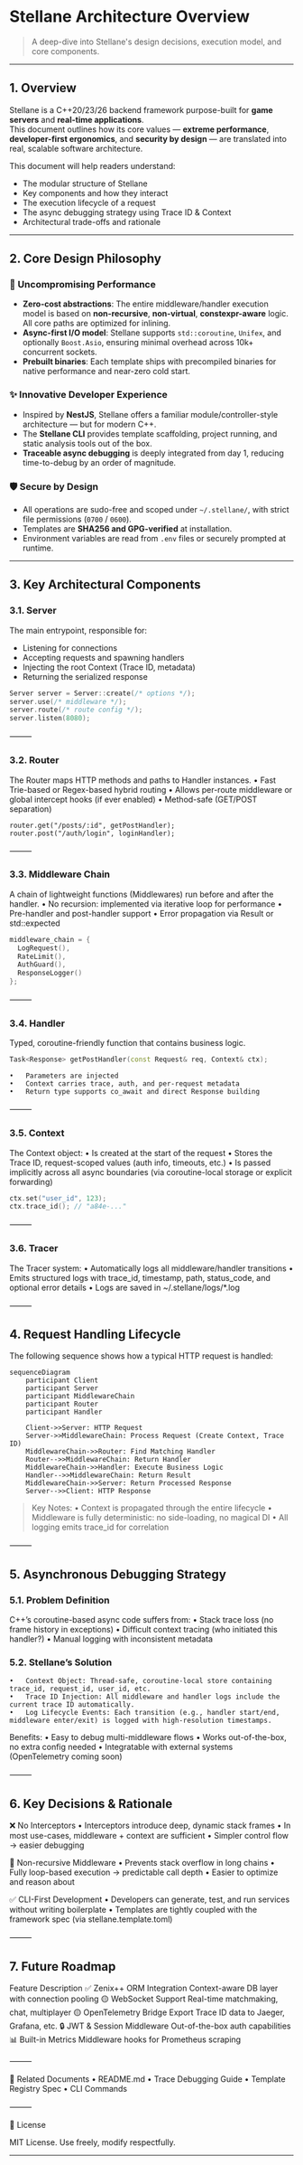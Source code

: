  # Stellane Architecture Overview

> A deep-dive into Stellane's design decisions, execution model, and core components.

---

## 1. Overview

Stellane is a C++20/23/26 backend framework purpose-built for **game servers** and **real-time applications**.  
This document outlines how its core values — **extreme performance**, **developer-first ergonomics**, and **security by design** — are translated into real, scalable software architecture.

This document will help readers understand:
- The modular structure of Stellane
- Key components and how they interact
- The execution lifecycle of a request
- The async debugging strategy using Trace ID & Context
- Architectural trade-offs and rationale

---

## 2. Core Design Philosophy

### 🚀 Uncompromising Performance
- **Zero-cost abstractions**: The entire middleware/handler execution model is based on **non-recursive**, **non-virtual**, **constexpr-aware** logic. All core paths are optimized for inlining.
- **Async-first I/O model**: Stellane supports `std::coroutine`, `Unifex`, and optionally `Boost.Asio`, ensuring minimal overhead across 10k+ concurrent sockets.
- **Prebuilt binaries**: Each template ships with precompiled binaries for native performance and near-zero cold start.

### ✨ Innovative Developer Experience
- Inspired by **NestJS**, Stellane offers a familiar module/controller-style architecture — but for modern C++.
- The **Stellane CLI** provides template scaffolding, project running, and static analysis tools out of the box.
- **Traceable async debugging** is deeply integrated from day 1, reducing time-to-debug by an order of magnitude.

### 🛡️ Secure by Design
- All operations are sudo-free and scoped under `~/.stellane/`, with strict file permissions (`0700` / `0600`).
- Templates are **SHA256 and GPG-verified** at installation.
- Environment variables are read from `.env` files or securely prompted at runtime.

---

## 3. Key Architectural Components

### 3.1. Server
The main entrypoint, responsible for:
- Listening for connections
- Accepting requests and spawning handlers
- Injecting the root Context (Trace ID, metadata)
- Returning the serialized response

```cpp
Server server = Server::create(/* options */);
server.use(/* middleware */);
server.route(/* route config */);
server.listen(8080);
```

⸻

### 3.2. Router

The Router maps HTTP methods and paths to Handler instances.
	•	Fast Trie-based or Regex-based hybrid routing
	•	Allows per-route middleware or global intercept hooks (if ever enabled)
	•	Method-safe (GET/POST separation)
```coo
router.get("/posts/:id", getPostHandler);
router.post("/auth/login", loginHandler);
```

⸻

### 3.3. Middleware Chain

A chain of lightweight functions (Middlewares) run before and after the handler.
	•	No recursion: implemented via iterative loop for performance
	•	Pre-handler and post-handler support
	•	Error propagation via Result<T> or std::expected

```cpp
middleware_chain = {
  LogRequest(),
  RateLimit(),
  AuthGuard(),
  ResponseLogger()
};
```

⸻

### 3.4. Handler

Typed, coroutine-friendly function that contains business logic.
```cpp
Task<Response> getPostHandler(const Request& req, Context& ctx);
```
	•	Parameters are injected
	•	Context carries trace, auth, and per-request metadata
	•	Return type supports co_await and direct Response building

⸻

### 3.5. Context

The Context object:
	•	Is created at the start of the request
	•	Stores the Trace ID, request-scoped values (auth info, timeouts, etc.)
	•	Is passed implicitly across all async boundaries (via coroutine-local storage or explicit forwarding)
```cpp
ctx.set("user_id", 123);
ctx.trace_id(); // "a84e-..."
```

⸻

### 3.6. Tracer

The Tracer system:
	•	Automatically logs all middleware/handler transitions
	•	Emits structured logs with trace_id, timestamp, path, status_code, and optional error details
	•	Logs are saved in ~/.stellane/logs/*.log

⸻

## 4. Request Handling Lifecycle

The following sequence shows how a typical HTTP request is handled:

```mermaid
sequenceDiagram
    participant Client
    participant Server
    participant MiddlewareChain
    participant Router
    participant Handler

    Client->>Server: HTTP Request
    Server->>MiddlewareChain: Process Request (Create Context, Trace ID)
    MiddlewareChain->>Router: Find Matching Handler
    Router-->>MiddlewareChain: Return Handler
    MiddlewareChain->>Handler: Execute Business Logic
    Handler-->>MiddlewareChain: Return Result
    MiddlewareChain->>Server: Return Processed Response
    Server-->>Client: HTTP Response
```
> Key Notes:
	•	Context is propagated through the entire lifecycle
	•	Middleware is fully deterministic: no side-loading, no magical DI
	•	All logging emits trace_id for correlation

⸻

## 5. Asynchronous Debugging Strategy

### 5.1. Problem Definition

C++’s coroutine-based async code suffers from:
	•	Stack trace loss (no frame history in exceptions)
	•	Difficult context tracing (who initiated this handler?)
	•	Manual logging with inconsistent metadata

### 5.2. Stellane’s Solution
	•	Context Object: Thread-safe, coroutine-local store containing trace_id, request_id, user_id, etc.
	•	Trace ID Injection: All middleware and handler logs include the current trace ID automatically.
	•	Log Lifecycle Events: Each transition (e.g., handler start/end, middleware enter/exit) is logged with high-resolution timestamps.

Benefits:
	•	Easy to debug multi-middleware flows
	•	Works out-of-the-box, no extra config needed
	•	Integratable with external systems (OpenTelemetry coming soon)

⸻

## 6. Key Decisions & Rationale

❌ No Interceptors
	•	Interceptors introduce deep, dynamic stack frames
	•	In most use-cases, middleware + context are sufficient
	•	Simpler control flow → easier debugging

🔁 Non-recursive Middleware
	•	Prevents stack overflow in long chains
	•	Fully loop-based execution → predictable call depth
	•	Easier to optimize and reason about

✅ CLI-First Development
	•	Developers can generate, test, and run services without writing boilerplate
	•	Templates are tightly coupled with the framework spec (via stellane.template.toml)

⸻

## 7. Future Roadmap

Feature	Description
✅ Zenix++ ORM Integration	Context-aware DB layer with connection pooling
🟡 WebSocket Support	Real-time matchmaking, chat, multiplayer
🟡 OpenTelemetry Bridge	Export Trace ID data to Jaeger, Grafana, etc.
🔒 JWT & Session Middleware	Out-of-the-box auth capabilities
📊 Built-in Metrics	Middleware hooks for Prometheus scraping


⸻

📎 Related Documents
	•	README.md
	•	Trace Debugging Guide
	•	Template Registry Spec
	•	CLI Commands

⸻

🧾 License

MIT License. Use freely, modify respectfully.

---
